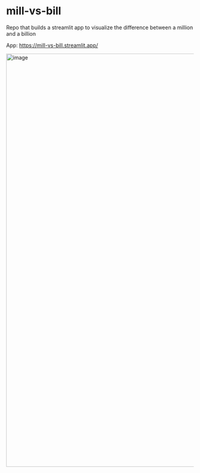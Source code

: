 # mill-vs-bill
Repo that builds a streamlit app to visualize the difference between a million and a billion

App: https://mill-vs-bill.streamlit.app/

<img width="1111" alt="image" src="https://github.com/user-attachments/assets/2e46266c-0182-4c60-b283-76ee926d6a78">
